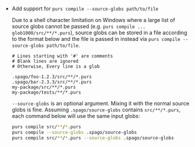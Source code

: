* Add support for `purs compile --source-globs path/to/file`

  Due to a shell character limitation on Windows where a large list of 
  source globs cannot be passed (e.g. `purs compile ... glob1000/src/**/*.purs`),
  source globs can be stored in a file according to the format below
  and the file is passed in instead via `purs compile --source-globs path/to/file`.
  
  ```
  # Lines starting with '#' are comments
  # Blank lines are ignored
  # Otherwise, Every line is a glob

  .spago/foo-1.2.3/src/**/*.purs
  .spago/bar-2.3.3/src/**/*.purs
  my-package/src/**/*.purs
  my-package/tests/**/*.purs
  ```

  `--source-globs` is an optional argument. Mixing it with the normal source globs is fine.
  Assuming `.spago/source-globs` contains `src/**/*.purs`, each command below will use
  the same input globs:
  ```sh
  purs compile src/**/*.purs
  purs compile --source-globs .spago/source-globs
  purs compile src/**/*.purs --source-globs .spago/source-globs
  ```
  